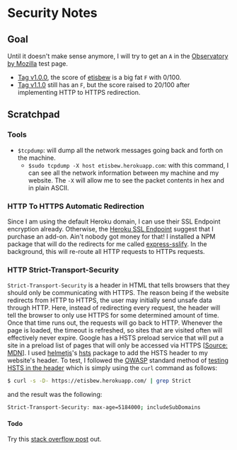 # Security Notes

## Goal
Until it doesn't make sense anymore, I will try to get an `A` in the [Observatory by Mozilla](https://observatory.mozilla.org/) test page.
- [Tag v1.0.0](https://github.com/gvela024/etisbew/releases/tag/v1.0.0), the score of [etisbew](https://github.com/gvela024/etisbew/) is a big fat `F` with 0/100.
- [Tag v1.1.0](https://github.com/gvela024/etisbew/releases/tag/v1.1.0) still has an `F`, but the score raised to 20/100 after implementing HTTP to HTTPS redirection.

## Scratchpad

### Tools
- `$tcpdump`:  will dump all the network messages going back and forth on the machine.
  - `$sudo tcpdump -X host etisbew.herokuapp.com`: with this command, I can see all the network information between my machine and my website. The `-X` will allow me to see the packet contents in hex and in plain ASCII.

### HTTP To HTTPS Automatic Redirection
Since I am using the default Heroku domain, I can use their SSL Endpoint encryption already. Otherwise, the [Heroku SSL Endpoint](https://devcenter.heroku.com/articles/ssl-endpoint) suggest that I purchase an add-on. Ain't nobody got money for that! I installed a NPM package that will do the redirects for me called [express-sslify](https://github.com/florianheinemann/express-sslify). In the background, this will re-route all HTTP requests to HTTPs requests.

### HTTP Strict-Transport-Security
`Strict-Transport-Security` is a header in HTML that tells browsers that they should only be communicating with HTTPS. The reason being if the website redirects from HTTP to HTTPS, the user may initially send unsafe data through HTTP. Here, instead of redirecting every request, the header will tell the browser to only use HTTPS for some determined amount of time. Once that time runs out, the requests will go back to HTTP. Whenever the page is loaded, the timeout is refreshed, so sites that are visited often will effectively never expire. Google has a HSTS preload service that will put a site in a preload list of pages that will only be accessed via HTTPS [[Source: MDN](https://developer.mozilla.org/en-US/docs/Web/HTTP/Headers/Strict-Transport-Security)].
I used [helmetjs](https://github.com/helmetjs)'s [hsts](https://github.com/helmetjs/hsts) package to add the HSTS header to my website's header. To test, I followed the [OWASP](https://www.owasp.org/index.php/Main_Page) standard method of [testing HSTS in the header](https://www.owasp.org/index.php/Test_HTTP_Strict_Transport_Security_(OTG-CONFIG-007)) which is simply using the `curl` command as follows:
```bash
$ curl -s -D- https://etisbew.herokuapp.com/ | grep Strict
```
and the result was the following:
```bash
Strict-Transport-Security: max-age=5184000; includeSubDomains
```

#### Todo
Try this [stack overflow post](http://stackoverflow.com/questions/7185074/heroku-nodejs-http-to-https-ssl-forced-redirect) out.
